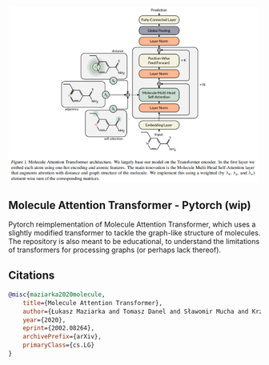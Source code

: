 <img src="./mat.png" width="500px"></img>

## Molecule Attention Transformer - Pytorch (wip)

Pytorch reimplementation of Molecule Attention Transformer, which uses a slightly modified transformer to tackle the graph-like structure of molecules. The repository is also meant to be educational, to understand the limitations of transformers for processing graphs (or perhaps lack thereof).

## Citations

```bibtex
@misc{maziarka2020molecule,
    title={Molecule Attention Transformer}, 
    author={Łukasz Maziarka and Tomasz Danel and Sławomir Mucha and Krzysztof Rataj and Jacek Tabor and Stanisław Jastrzębski},
    year={2020},
    eprint={2002.08264},
    archivePrefix={arXiv},
    primaryClass={cs.LG}
}
```

